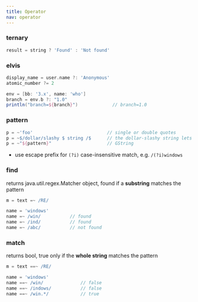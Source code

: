 ```yaml
---
title: Operator
nav: operator
---
```


### ternary
```groovy
result = string ? 'Found' : 'Not found'
```

### elvis
```groovy
display_name = user.name ?: 'Anonymous'
atomic_number ?= 2

env = [bb: '3.x', name: 'who']
branch = env.b ?: "1.0"
println("branch=${branch}")             // branch=1.0
```

### pattern
```groovy
p = ~'foo'                            // single or double quotes
p = ~$/dollar/slashy $ string /$      // the dollar-slashy string lets you use slashes and the dollar sign without having to escape them
p = ~"${pattern}"                     // GString
```

* use escape prefix for ``(?i)`` case-insensitive match, e.g. ``/(?i)windows``

### find
returns java.util.regex.Matcher object, found if a **substring** matches the pattern
```groovy
m = text =~ /RE/

name = 'windows'
name =~ /win/           // found
name =~ /ind/           // found
name =~ /abc/           // not found
```



### match
returns bool, true only if the **whole string** matches the pattern
```groovy
m = text ==~ /RE/

name = 'windows'
name ==~ /win/              // false
name ==~ /indows/           // false
name ==~ /win.*/            // true
```
